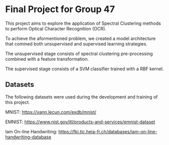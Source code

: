 # Final Project for Group 47

This project aims to explore the application of Spectral Clustering methods to perform Optical Character Recognition (OCR).

To achieve the aformentioned problem, we created a model architecture that comined both unsupervised and supervised learning strategies.

The unsupervised stage consists of spectral clustering pre-processing combined with a feature transformation. 

The supervised stage consists of a SVM classifier trained with a RBF kernel.  


## Datasets
The following datasets were used during the development and training of this project.

MNIST: https://yann.lecun.com/exdb/mnist/

EMNIST: https://www.nist.gov/itl/products-and-services/emnist-dataset

Iam On-line Handwriting: https://fki.tic.heia-fr.ch/databases/iam-on-line-handwriting-database
